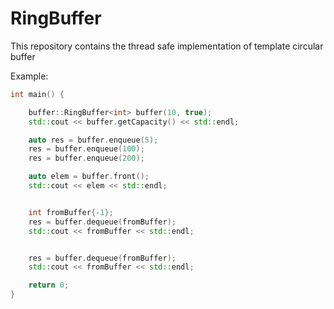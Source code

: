# RingBuffer
This repository contains the thread safe implementation of  template circular buffer

Example:

```C++
int main() {

    buffer::RingBuffer<int> buffer(10, true);
    std::cout << buffer.getCapacity() << std::endl;

    auto res = buffer.enqueue(5);
    res = buffer.enqueue(100);
    res = buffer.enqueue(200);

    auto elem = buffer.front();
    std::cout << elem << std::endl;


    int fromBuffer{-1};
    res = buffer.dequeue(fromBuffer);
    std::cout << fromBuffer << std::endl;


    res = buffer.dequeue(fromBuffer);
    std::cout << fromBuffer << std::endl;

    return 0;
}
```
